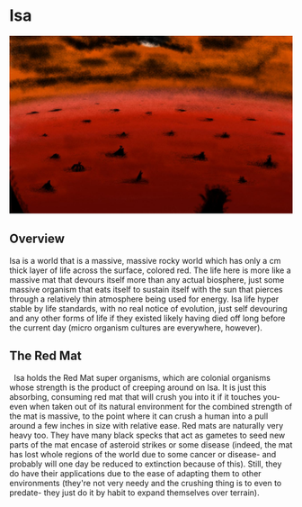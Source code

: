 # Isa

![Isa](/Stellar_Abyss_Setting_Bible/Photo_Directory/Isa.jpg)

## Overview

Isa is a world that is a massive, massive rocky world which has only a cm thick layer of life across the surface, colored red.  The life here is more like a massive mat that devours itself more than any actual biosphere, just some massive organism that eats itself to sustain itself with the sun that pierces through a relatively thin atmosphere being used for energy.  Isa life hyper stable by life standards, with no real notice of evolution, just self devouring and any other forms of life if they existed likely having died off long before the current day (micro organism cultures are everywhere, however).  
 
## The Red Mat
 
Isa holds the Red Mat super organisms, which are colonial organisms whose strength is the product of creeping around on Isa.  It is just this absorbing, consuming red mat that will crush you into it if it touches you- even when taken out of its natural environment for the combined strength of the mat is massive, to the point where it can crush a human into a pull around a few inches in size with relative ease.  Red mats are naturally very heavy too.  They have many black specks that act as gametes to seed new parts of the mat encase of asteroid strikes or some disease (indeed, the mat has lost whole regions of the world due to some cancer or disease- and probably will one day be reduced to extinction because of this).  Still, they do have their applications due to the ease of adapting them to other environments (they're not very needy and the crushing thing is to even to predate- they just do it by habit to expand themselves over terrain).

